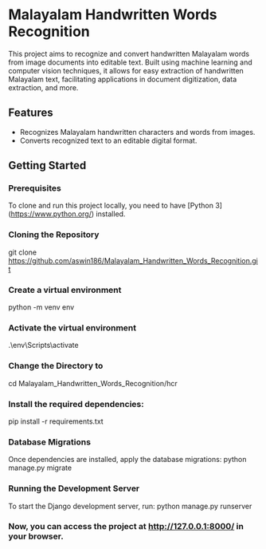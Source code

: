 # Malayalam Handwritten Words Recognition
This project aims to recognize and convert handwritten Malayalam words from image documents into editable text. Built using machine learning and computer vision techniques, it allows for easy extraction of handwritten Malayalam text, facilitating applications in document digitization, data extraction, and more.

## Features
- Recognizes Malayalam handwritten characters and words from images.
- Converts recognized text to an editable digital format.

## Getting Started

### Prerequisites
To clone and run this project locally, you need to have [Python 3] (https://www.python.org/) installed.

### Cloning the Repository
git clone https://github.com/aswin186/Malayalam_Handwritten_Words_Recognition.git

### Create a virtual environment
python -m venv env

### Activate the virtual environment
.\env\Scripts\activate

### Change the Directory to
cd Malayalam_Handwritten_Words_Recognition/hcr

### Install the required dependencies:
pip install -r requirements.txt

### Database Migrations
Once dependencies are installed, apply the database migrations:
python manage.py migrate

### Running the Development Server
To start the Django development server, run:
python manage.py runserver

### Now, you can access the project at http://127.0.0.1:8000/ in your browser.
